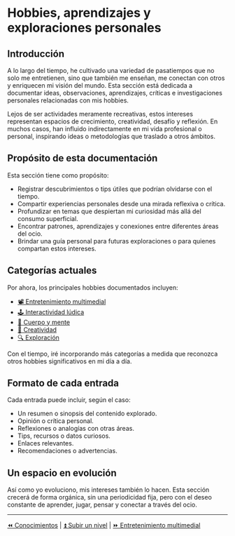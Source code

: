 # Hobbies, aprendizajes y exploraciones personales

## Introducción

A lo largo del tiempo, he cultivado una variedad de pasatiempos que no solo me entretienen, sino que también me enseñan, me conectan con otros y enriquecen mi visión del mundo. Esta sección está dedicada a documentar ideas, observaciones, aprendizajes, críticas e investigaciones personales relacionadas con mis hobbies.

Lejos de ser actividades meramente recreativas, estos intereses representan espacios de crecimiento, creatividad, desafío y reflexión. En muchos casos, han influido indirectamente en mi vida profesional o personal, inspirando ideas o metodologías que traslado a otros ámbitos.

## Propósito de esta documentación

Esta sección tiene como propósito:

- Registrar descubrimientos o tips útiles que podrían olvidarse con el tiempo.
- Compartir experiencias personales desde una mirada reflexiva o crítica.
- Profundizar en temas que despiertan mi curiosidad más allá del consumo superficial.
- Encontrar patrones, aprendizajes y conexiones entre diferentes áreas del ocio.
- Brindar una guía personal para futuras exploraciones o para quienes compartan estos intereses.

## Categorías actuales

Por ahora, los principales hobbies documentados incluyen:

- [📽️ Entretenimiento multimedial](./multimedia/README.md)
- [🕹️ Interactividad lúdica](./interactividad/README.md)
- [💪 Cuerpo y mente](./cuerpo/README.md)
- [🎨 Creatividad](./creatividad/README.md)
- [🔍 Exploración](./exploración/README.md)

Con el tiempo, iré incorporando más categorías a medida que reconozca otros hobbies significativos en mi día a día.

## Formato de cada entrada

Cada entrada puede incluir, según el caso:

- Un resumen o sinopsis del contenido explorado.
- Opinión o crítica personal.
- Reflexiones o analogías con otras áreas.
- Tips, recursos o datos curiosos.
- Enlaces relevantes.
- Recomendaciones o advertencias.

## Un espacio en evolución

Así como yo evoluciono, mis intereses también lo hacen. Esta sección crecerá de forma orgánica, sin una periodicidad fija, pero con el deseo constante de aprender, jugar, pensar y conectar a través del ocio.

---

[⏪ Conocimientos](/skills/README.md) | [⏫ Subir un nivel](/README.md) | [⏩ Entretenimiento multimedial](./multimedia/README.md)
